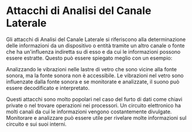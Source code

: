 # Attacchi di Analisi del Canale Laterale

Gli attacchi di Analisi del Canale Laterale si riferiscono alla determinazione delle informazioni da un dispositivo o entità tramite un altro canale o fonte che ha un'influenza indiretta su di esso e da cui le informazioni possono essere estratte. Questo può essere spiegato meglio con un esempio:

Analizzando le vibrazioni nelle lastre di vetro che sono vicine alla fonte sonora, ma la fonte sonora non è accessibile. Le vibrazioni nel vetro sono influenzate dalla fonte sonora e se monitorate e analizzate, il suono può essere decodificato e interpretato.

Questi attacchi sono molto popolari nel caso del furto di dati come chiavi private o nel trovare operazioni nei processori. Un circuito elettronico ha molti canali da cui le informazioni vengono costantemente divulgate. Monitorare e analizzare può essere utile per rivelare molte informazioni sul circuito e sui suoi interni.
